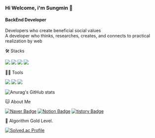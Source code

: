 ### Hi Welcome, i'm Sungmin 👋

#### BackEnd Developer
Developers who create beneficial social values   
A developer who thinks, researches, creates, and connects to practical realization by web


🛠️ Stacks

<img src="https://img.shields.io/badge/Python-3766AB?style=flat-square&logo=Python&logoColor=white"/> <img src="https://img.shields.io/badge/Java-007396?style=flat-square&logo=Java&logoColor=white"/> <img src="https://img.shields.io/badge/JavaScript-F7DF1E?style=flat-square&logo=JavaScript&logoColor=white"/> <img src="https://img.shields.io/badge/MySQL-4479A1?style=flat-square&logo=MySQL&logoColor=white"/> 

💪🏼 Tools 

 <img src="https://img.shields.io/badge/Visual Studio Code-007ACC?style=flat-square&logo=Visual Studio Code&logoColor=white"/> <img src="https://img.shields.io/badge/GitHub-181717?style=flat-square&logo=GitHub&logoColor=white"/> <img src="https://img.shields.io/badge/IntelliJ IDEA-000000?style=flat-square&logo=IntelliJ IDEA&logoColor=white"/> 

![Anurag's GitHub stats](https://github-readme-stats.vercel.app/api?username=Garim12&show_icons=true&theme=radical)


🐱 About Me

  [![Naver Badge](https://img.shields.io/badge/naver-03C75A?style=flat-square&logo=naver&logoColor=white&link=mailto:qw12345611@naver.com)](qw12345611@naver.com)
  [![Notion Badge](https://img.shields.io/badge/Notion-000000?style=flat-square&logo=Notion&logoColor=white&link=https://www.notion.so/BackEnd-Developer-1d0162f6eeff40aab8d81c4fff8c7e8c?pvs=4)](https://www.notion.so/BackEnd-Developer-1d0162f6eeff40aab8d81c4fff8c7e8c?pvs=4)
  [![tistory Badge](https://img.shields.io/badge/tistory-000000?style=flat-square&logo=tistory&logoColor=white&link=https://garims.tistory.com/)](https://garims.tistory.com/)


🏅 Algorithm Gold Level. 

[![Solved.ac Profile](http://mazassumnida.wtf/api/v2/generate_badge?boj=qw12345611)](https://solved.ac/qw12345611/)
